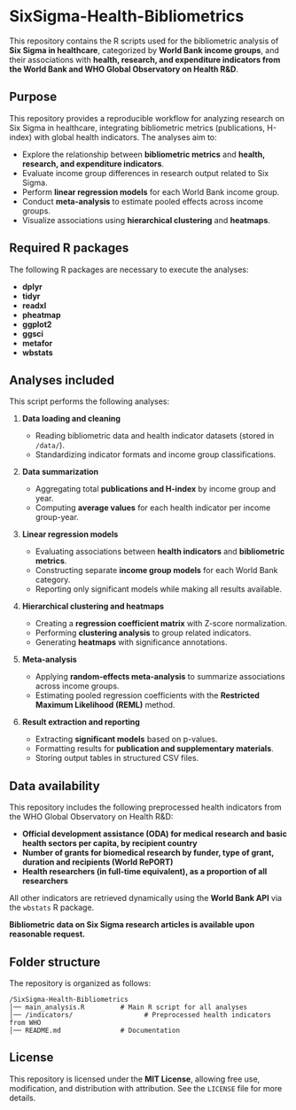# SixSigma-Health-Bibliometrics

This repository contains the R scripts used for the bibliometric analysis of **Six Sigma in healthcare**, categorized by **World Bank income groups**, and their associations with **health, research, and expenditure indicators from the World Bank and WHO Global Observatory on Health R&D**.

## Purpose
This repository provides a reproducible workflow for analyzing research on Six Sigma in healthcare, integrating bibliometric metrics (publications, H-index) with global health indicators. The analyses aim to:

- Explore the relationship between **bibliometric metrics** and **health, research, and expenditure indicators**.
- Evaluate income group differences in research output related to Six Sigma.
- Perform **linear regression models** for each World Bank income group.
- Conduct **meta-analysis** to estimate pooled effects across income groups.
- Visualize associations using **hierarchical clustering** and **heatmaps**.

## Required R packages
The following R packages are necessary to execute the analyses:
- **dplyr**
- **tidyr**
- **readxl**
- **pheatmap**
- **ggplot2**
- **ggsci**
- **metafor**
- **wbstats**

## Analyses included
This script performs the following analyses:

1. **Data loading and cleaning**  
   - Reading bibliometric data and health indicator datasets (stored in `/data/`).  
   - Standardizing indicator formats and income group classifications.

2. **Data summarization**  
   - Aggregating total **publications and H-index** by income group and year.  
   - Computing **average values** for each health indicator per income group-year.

3. **Linear regression models**  
   - Evaluating associations between **health indicators** and **bibliometric metrics**.
   - Constructing separate **income group models** for each World Bank category.  
   - Reporting only significant models while making all results available.

4. **Hierarchical clustering and heatmaps**  
   - Creating a **regression coefficient matrix** with Z-score normalization.  
   - Performing **clustering analysis** to group related indicators.  
   - Generating **heatmaps** with significance annotations.

5. **Meta-analysis**  
   - Applying **random-effects meta-analysis** to summarize associations across income groups.  
   - Estimating pooled regression coefficients with the **Restricted Maximum Likelihood (REML)** method.  

6. **Result extraction and reporting**  
   - Extracting **significant models** based on p-values.  
   - Formatting results for **publication and supplementary materials**.  
   - Storing output tables in structured CSV files.

## Data availability
This repository includes the following preprocessed health indicators from the WHO Global Observatory on Health R&D:
- **Official development assistance (ODA) for medical research and basic health sectors per capita, by recipient country**
- **Number of grants for biomedical research by funder, type of grant, duration and recipients (World RePORT)**
- **Health researchers (in full-time equivalent), as a proportion of all researchers**

All other indicators are retrieved dynamically using the **World Bank API** via the `wbstats` R package.

**Bibliometric data on Six Sigma research articles is available upon reasonable request.**

## Folder structure
The repository is organized as follows:

```
/SixSigma-Health-Bibliometrics
│── main_analysis.R         # Main R script for all analyses
│── /indicators/                  # Preprocessed health indicators from WHO
│── README.md               # Documentation
```

## License
This repository is licensed under the **MIT License**, allowing free use, modification, and distribution with attribution. See the `LICENSE` file for more details.

